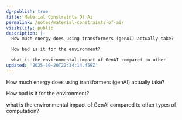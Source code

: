 ```yaml
---
dg-publish: true
title: Material Constraints Of Ai
permalink: /notes/material-constraints-of-ai/
visibility: public
description: |-
  How much energy does using transformers (genAI) actually take? 

  How bad is it for the environment?

  what is the environmental impact of GenAI compared to other
updated: '2025-10-20T22:34:14.459Z'
---
```


How much energy does using transformers (genAI) actually take? 

How bad is it for the environment?

what is the environmental impact of GenAI compared to other types of computation?
